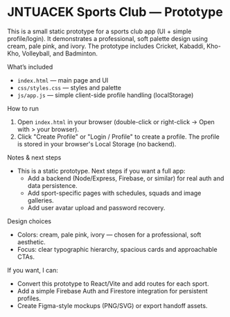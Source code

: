 # JNTUACEK Sports Club — Prototype

This is a small static prototype for a sports club app (UI + simple profile/login). It demonstrates a professional, soft palette design using cream, pale pink, and ivory. The prototype includes Cricket, Kabaddi, Kho-Kho, Volleyball, and Badminton.

What’s included
- `index.html` — main page and UI
- `css/styles.css` — styles and palette
- `js/app.js` — simple client-side profile handling (localStorage)

How to run
1. Open `index.html` in your browser (double-click or right-click -> Open with > your browser).
2. Click "Create Profile" or "Login / Profile" to create a profile. The profile is stored in your browser's Local Storage (no backend).

Notes & next steps
- This is a static prototype. Next steps if you want a full app:
  - Add a backend (Node/Express, Firebase, or similar) for real auth and data persistence.
  - Add sport-specific pages with schedules, squads and image galleries.
  - Add user avatar upload and password recovery.

Design choices
- Colors: cream, pale pink, ivory — chosen for a professional, soft aesthetic.
- Focus: clear typographic hierarchy, spacious cards and approachable CTAs.

If you want, I can:
- Convert this prototype to React/Vite and add routes for each sport.
- Add a simple Firebase Auth and Firestore integration for persistent profiles.
- Create Figma-style mockups (PNG/SVG) or export handoff assets.
